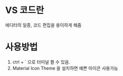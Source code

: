 # VS 코드란

에디터의 일종, 코드 편집을 용이하게 해줌

# 사용방법
1) ctrl + ` 으로 터미널 켤 수 있음.
2) Material Icon Theme 을 설치하면 예쁜 아이콘 사용가능